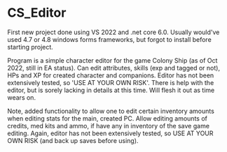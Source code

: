# CS_Editor

First new project done using VS 2022 and .net core 6.0.  Usually would've used 4.7 or 4.8 windows forms frameworks,
but forgot to install before starting project.

Program is a simple character editor for the game Colony Ship (as of Oct 2022, still in EA status).  Can edit attributes,
skills (exp and tagged or not), HPs and XP for created character and companions.  Editor has not been extensively tested,
so 'USE AT YOUR OWN RISK'.  There is help with the editor, but is sorely lacking in details at this time.  Will flesh it
out as time wears on.

Note, added functionality to allow one to edit certain inventory amounts when editing stats for the main, created PC.
Allow editing amounts of credits, med kits and ammo, if have any in inventory of the save game editing.  Again, editor
has not been extensively tested, so USE AT YOUR OWN RISK (and back up saves before using).